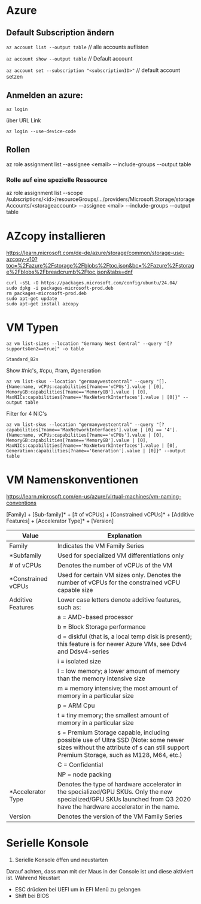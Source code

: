 # Azure

## Default Subscription ändern


``az account list --output table``    // alle accounts auflisten

``az account show --output table``    // Default account

``az account set --subscription "<subscriptionID>"``   // default account setzen


## Anmelden an azure: 

`az login`

über URL Link 

`az login --use-device-code`


## Rollen 

az role assignment list --assignee \<email\> --include-groups --output table

### Rolle auf eine spezielle Ressource

az role assignment list --scope /subscriptions/\<id\>/resourceGroups/.../providers/Microsoft.Storage/storageAccounts/\<storageaccount\> --assignee \<mail\> --include-groups --output table

# AZcopy installieren

https://learn.microsoft.com/de-de/azure/storage/common/storage-use-azcopy-v10?toc=%2Fazure%2Fstorage%2Fblobs%2Ftoc.json&bc=%2Fazure%2Fstorage%2Fblobs%2Fbreadcrumb%2Ftoc.json&tabs=dnf

```
curl -sSL -O https://packages.microsoft.com/config/ubuntu/24.04/
sudo dpkg -i packages-microsoft-prod.deb
rm packages-microsoft-prod.deb
sudo apt-get update
sudo apt-get install azcopy
```

# VM Typen

```
az vm list-sizes --location "Germany West Central" --query "[?supportsGen2==true]" -o table

Standard_B2s
```

Show #nic's, #cpu, #ram, #generation
```
az vm list-skus --location "germanywestcentral" --query "[].{Name:name, vCPUs:capabilities[?name=='vCPUs'].value | [0], MemoryGB:capabilities[?name=='MemoryGB'].value | [0], MaxNICs:capabilities[?name=='MaxNetworkInterfaces'].value | [0]}" --output table

```

Filter for 4 NIC's
```
az vm list-skus --location "germanywestcentral" --query "[?capabilities[?name=='MaxNetworkInterfaces'].value | [0] == '4'].{Name:name, vCPUs:capabilities[?name=='vCPUs'].value | [0], MemoryGB:capabilities[?name=='MemoryGB'].value | [0], MaxNICs:capabilities[?name=='MaxNetworkInterfaces'].value | [0], Generation:capabilities[?name=='Generation'].value | [0]}" --output table
```




# VM Namenskonventionen 

https://learn.microsoft.com/en-us/azure/virtual-machines/vm-naming-conventions

[Family] + [Sub-family]* + [# of vCPUs] + [Constrained vCPUs]* + [Additive Features] + [Accelerator Type]* + [Version]

|Value	| Explanation|
|-------|------------|
|Family	|Indicates the VM Family Series|
|*Subfamily|	Used for specialized VM differentiations only|
|# of vCPUs	|Denotes the number of vCPUs of the VM|
|*Constrained vCPUs|Used for certain VM sizes only. Denotes the number of vCPUs for the constrained vCPU capable size|
|Additive Features|	Lower case letters denote additive features, such as:|
||a = AMD-based processor|
||b = Block Storage performance|
||d = diskful (that is, a local temp disk is present); this feature is for newer Azure VMs, see Ddv4 and Ddsv4-series|
||i = isolated size|
||l = low memory; a lower amount of memory than the memory intensive size|
||m = memory intensive; the most amount of memory in a particular size|
||p = ARM Cpu|
||t = tiny memory; the smallest amount of memory in a particular size|
||s = Premium Storage capable, including possible use of Ultra SSD (Note: some newer sizes without the attribute of s can still support Premium Storage, such as M128, M64, etc.)|
||C = Confidential|
||NP = node packing|
|*Accelerator Type|	Denotes the type of hardware accelerator in the specialized/GPU SKUs. Only the new specialized/GPU SKUs launched from Q3 2020 have the hardware accelerator in the name.|
|Version|	Denotes the version of the VM Family Series|



# Serielle Konsole

1. Serielle Konsole öffen und neustarten

Darauf achten, dass man mit der Maus in der Console ist und diese aktiviert ist. 
Während Neustart 
* ESC drücken bei UEFI um in EFI Menü zu gelangen
* Shift bei BIOS 

